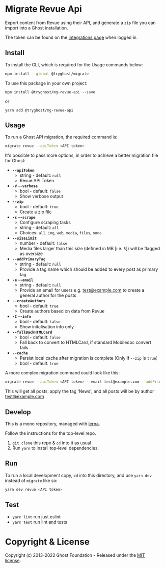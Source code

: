 # Migrate Revue Api

Export content from Revue using their API, and generate a `zip` file you can import into a Ghost installation.

The token can be found on the [integrations page](https://www.getrevue.co/app/integrations) when logged in.


## Install

To install the CLI, which is required for the Usage commands below:

```sh
npm install --global @tryghost/migrate
```

To use this package in your own project:

`npm install @tryghost/mg-revue-api --save`

or

`yarn add @tryghost/mg-revue-api`


## Usage


To run a Ghost API migration, the required command is:

```sh
migrate revue --apiToken <API token>
```

It's possible to pass more options, in order to achieve a better migration file for Ghost:

- **`--apiToken`**
    - string - default: `null`
    - Revue API Token
- **`-V` `--verbose`**
    - bool - default: `false`
    - Show verbose output
- **`--zip`**
    - bool - default: `true`
    - Create a zip file
- **`-s` `--scrape`** 
    - Configure scraping tasks
    - string - default: `all` 
    - Choices: `all`, `img`, `web`, `media`, `files`, `none`
- **`--sizeLimit`**
    - number - default: `false`
    - Media files larger than this size (defined in MB [i.e. `5`]) will be flagged as oversize
- **`--addPrimaryTag`**
    - string - default: `null`
    - Provide a tag name which should be added to every post as primary tag
- **`-e` `--email`**
    - string - default: `null`
    - Provide an email for users e.g. test@example.com to create a general author for the posts
- **`--createAuthors`**
    - bool - default: `true`
    - Create authors based on data from Revue
- **`-I` `--info`**
    - bool - default: `false`
    - Show initalisation info only
- **`--fallBackHTMLCard`**
    - bool - default: `false`
    - Fall back to convert to HTMLCard, if standard Mobiledoc convert fails
- **`--cache`** 
    - Persist local cache after migration is complete (Only if `--zip` is `true`)
    - bool - default: `true`

A more complex migration command could look like this:

```sh
migrate revue --apiToken <API token> --email test@example.com --addPrimaryTag News
```

This will get all posts, apply the tag 'News', and all posts will be by author test@example.com


## Develop

This is a mono repository, managed with [lerna](https://lerna.js.org).

Follow the instructions for the top-level repo.
1. `git clone` this repo & `cd` into it as usual
2. Run `yarn` to install top-level dependencies.


## Run

To run a local development copy, `cd` into this directory, and use `yarn dev` instead of `migrate` like so:

```sh
yarn dev revue <API token>
```


## Test

- `yarn lint` run just eslint
- `yarn test` run lint and tests


# Copyright & License

Copyright (c) 2013-2022 Ghost Foundation - Released under the [MIT license](LICENSE).
